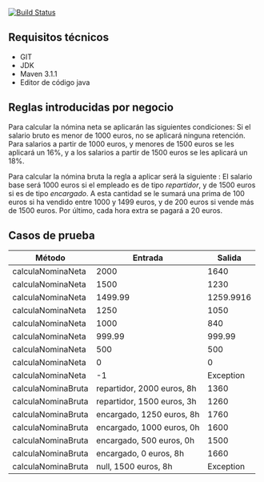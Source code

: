 [![Build Status](https://travis-ci.org/joseripla/uvtesting.svg?branch=master)](https://travis-ci.org/joseripla/uvtesting)

Requisitos técnicos
-------------
- GIT
- JDK
- Maven 3.1.1
- Editor de código java


Reglas introducidas por negocio
-------------------------------------------

Para calcular la nómina neta se aplicarán las siguientes condiciones: Si el salario bruto es menor de 1000 euros, no se aplicará ninguna retención. Para salarios a partir de 1000 euros, y menores de 1500 euros se les aplicará un 16%, y a los salarios a partir de 1500 euros se les aplicará un 18%.

Para calcular la nómina bruta la regla a aplicar será la siguiente : El salario base será 1000 euros si el empleado es de tipo *repartidor*, y de 1500 euros si es de tipo *encargado*. A esta cantidad se le sumará una prima de 100 euros si ha vendido entre 1000 y 1499 euros, y de 200 euros si vende más de 1500 euros. Por último, cada hora extra se pagará a 20 euros.

Casos de prueba
----------------------

Método  | Entrada | Salida
---------- | ---------- | --------
calculaNominaNeta |	2000 |	1640
calculaNominaNeta |	1500 	|1230
calculaNominaNeta 	|1499.99 |	1259.9916
calculaNominaNeta 	|1250 	|1050
calculaNominaNeta 	|1000 	|840
calculaNominaNeta 	|999.99 	|999.99
calculaNominaNeta 	|500 	|500
calculaNominaNeta 	|0 	|0
calculaNominaNeta 	|-1 	|Exception
calculaNominaBruta 	|repartidor, 2000 euros, 8h 	|1360
calculaNominaBruta 	|repartidor, 1500 euros, 3h 	|1260
calculaNominaBruta 	|encargado, 1250 euros, 8h 	|1760
calculaNominaBruta 	|encargado, 1000 euros, 0h 	|1600
calculaNominaBruta 	|encargado, 500 euros, 0h 	|1500
calculaNominaBruta 	|encargado, 0 euros, 8h 	|1660
calculaNominaBruta 	|null, 1500 euros, 8h 	|Exception
